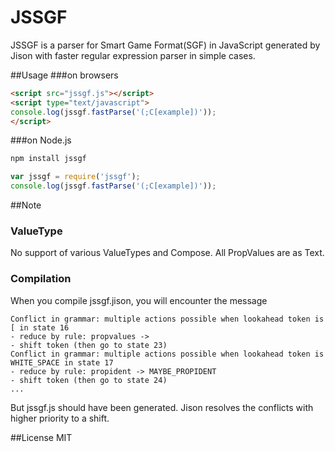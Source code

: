 # JSSGF
JSSGF is a parser for Smart Game Format(SGF) in JavaScript generated by Jison with faster regular expression parser in simple cases.

##Usage
###on browsers
```html
<script src="jssgf.js"></script>
<script type="text/javascript">
console.log(jssgf.fastParse('(;C[example])'));
</script>
```
###on Node.js
```sh
npm install jssgf
```

```javascript
var jssgf = require('jssgf');
console.log(jssgf.fastParse('(;C[example])'));
```

##Note
### ValueType
No support of various ValueTypes and Compose. All PropValues are as Text.

### Compilation
When you compile jssgf.jison, you will encounter the message
```
Conflict in grammar: multiple actions possible when lookahead token is [ in state 16
- reduce by rule: propvalues ->
- shift token (then go to state 23)
Conflict in grammar: multiple actions possible when lookahead token is WHITE_SPACE in state 17
- reduce by rule: propident -> MAYBE_PROPIDENT
- shift token (then go to state 24)
...
```
But jssgf.js should have been generated. Jison resolves the conflicts with higher priority to a shift.

##License
MIT
